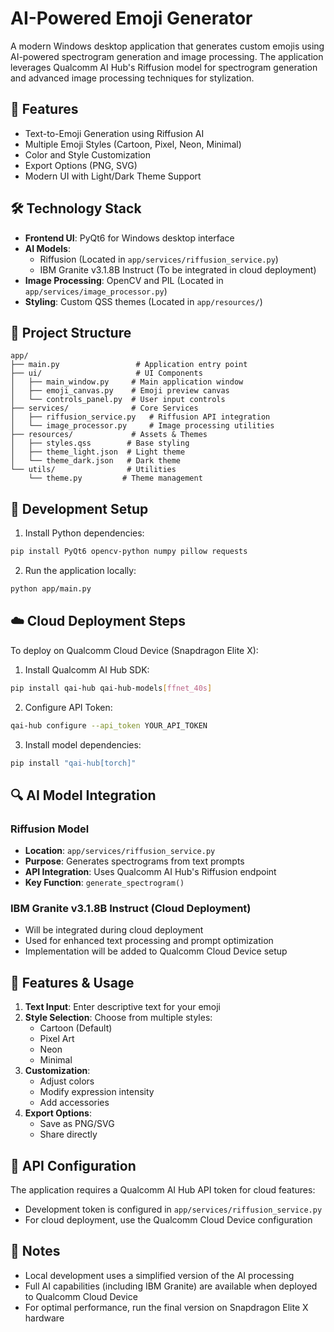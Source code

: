 # AI-Powered Emoji Generator

A modern Windows desktop application that generates custom emojis using AI-powered spectrogram generation and image processing. The application leverages Qualcomm AI Hub's Riffusion model for spectrogram generation and advanced image processing techniques for stylization.

## 🎯 Features

- Text-to-Emoji Generation using Riffusion AI
- Multiple Emoji Styles (Cartoon, Pixel, Neon, Minimal)
- Color and Style Customization
- Export Options (PNG, SVG)
- Modern UI with Light/Dark Theme Support

## 🛠 Technology Stack

- **Frontend UI**: PyQt6 for Windows desktop interface
- **AI Models**: 
  - Riffusion (Located in `app/services/riffusion_service.py`)
  - IBM Granite v3.1.8B Instruct (To be integrated in cloud deployment)
- **Image Processing**: OpenCV and PIL (Located in `app/services/image_processor.py`)
- **Styling**: Custom QSS themes (Located in `app/resources/`)

## 📁 Project Structure

```
app/
├── main.py                 # Application entry point
├── ui/                     # UI Components
│   ├── main_window.py     # Main application window
│   ├── emoji_canvas.py    # Emoji preview canvas
│   └── controls_panel.py  # User input controls
├── services/              # Core Services
│   ├── riffusion_service.py   # Riffusion API integration
│   └── image_processor.py     # Image processing utilities
├── resources/             # Assets & Themes
│   ├── styles.qss        # Base styling
│   ├── theme_light.json  # Light theme
│   └── theme_dark.json   # Dark theme
└── utils/                # Utilities
    └── theme.py         # Theme management
```

## 🚀 Development Setup

1. Install Python dependencies:
```bash
pip install PyQt6 opencv-python numpy pillow requests
```

2. Run the application locally:
```bash
python app/main.py
```

## ☁️ Cloud Deployment Steps

To deploy on Qualcomm Cloud Device (Snapdragon Elite X):

1. Install Qualcomm AI Hub SDK:
```bash
pip install qai-hub qai-hub-models[ffnet_40s]
```

2. Configure API Token:
```bash
qai-hub configure --api_token YOUR_API_TOKEN
```

3. Install model dependencies:
```bash
pip install "qai-hub[torch]"
```

## 🔍 AI Model Integration

### Riffusion Model
- **Location**: `app/services/riffusion_service.py`
- **Purpose**: Generates spectrograms from text prompts
- **API Integration**: Uses Qualcomm AI Hub's Riffusion endpoint
- **Key Function**: `generate_spectrogram()`

### IBM Granite v3.1.8B Instruct (Cloud Deployment)
- Will be integrated during cloud deployment
- Used for enhanced text processing and prompt optimization
- Implementation will be added to Qualcomm Cloud Device setup

## 🎨 Features & Usage

1. **Text Input**: Enter descriptive text for your emoji
2. **Style Selection**: Choose from multiple styles:
   - Cartoon (Default)
   - Pixel Art
   - Neon
   - Minimal
3. **Customization**:
   - Adjust colors
   - Modify expression intensity
   - Add accessories
4. **Export Options**:
   - Save as PNG/SVG
   - Share directly

## 🔐 API Configuration

The application requires a Qualcomm AI Hub API token for cloud features:
- Development token is configured in `app/services/riffusion_service.py`
- For cloud deployment, use the Qualcomm Cloud Device configuration

## 📝 Notes

- Local development uses a simplified version of the AI processing
- Full AI capabilities (including IBM Granite) are available when deployed to Qualcomm Cloud Device
- For optimal performance, run the final version on Snapdragon Elite X hardware
